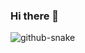 ### Hi there 👋

<!--
**YounesHalim/youneshalim** is a ✨ _special_ ✨ repository because its `README.md` (this file) appears on your GitHub profile.

Here are some ideas to get you started:

- 🔭 I’m currently working on ...
- 🌱 I’m currently learning ...
- 👯 I’m looking to collaborate on ...
- 🤔 I’m looking for help with ...
- 💬 Ask me about ...
- 📫 How to reach me: ...
- 😄 Pronouns: ...
- ⚡ Fun fact: ...
-->

<picture>
  <source media="(prefers-color-scheme: dark)" srcset="[github-snake-dark.svg](https://raw.githubusercontent.com/YounesHalim/youneshalim/output/github-snake-dark.svg)" />
  <source media="(prefers-color-scheme: light)" srcset="https://raw.githubusercontent.com/YounesHalim/youneshalim/output/github-snake.svg" />
  <img alt="github-snake" src="github-snake.svg" />
</picture>

